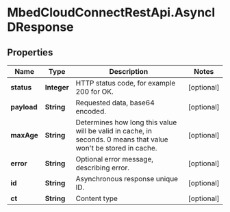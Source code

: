 # MbedCloudConnectRestApi.AsyncIDResponse

## Properties
Name | Type | Description | Notes
------------ | ------------- | ------------- | -------------
**status** | **Integer** | HTTP status code, for example 200 for OK. | [optional] 
**payload** | **String** | Requested data, base64 encoded. | [optional] 
**maxAge** | **String** | Determines how long this value will be valid in cache, in seconds. 0 means that value won&#39;t be stored in cache. | [optional] 
**error** | **String** | Optional error message, describing error. | [optional] 
**id** | **String** | Asynchronous response unique ID. | [optional] 
**ct** | **String** | Content type | [optional] 



